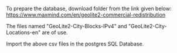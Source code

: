To prepare the database, download folder from the link given below:
https://www.maxmind.com/en/geolite2-commercial-redistribution

The files named "GeoLite2-City-Blocks-IPv4" and "GeoLite2-City-Locations-en" are of use.

Import the above csv files in the postgres SQL Database.

